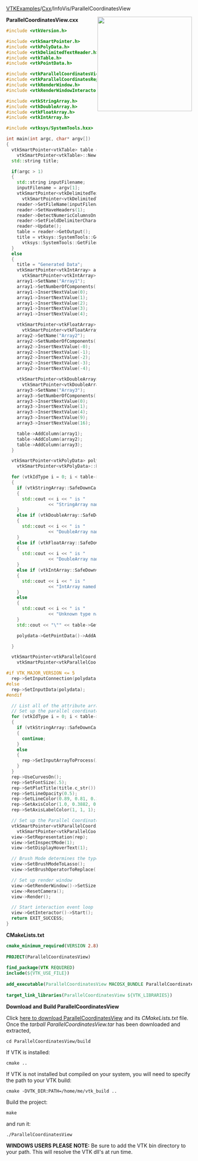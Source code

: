 [VTKExamples](/home/)/[Cxx](/Cxx)/InfoVis/ParallelCoordinatesView

<img align="right" src="https://github.com/lorensen/VTKExamples/blob/gh-pages/Testing/Baseline/InfoVis/TestParallelCoordinatesView.png?raw=true" width="256" />

**ParallelCoordinatesView.cxx**
```c++
#include <vtkVersion.h>

#include <vtkSmartPointer.h>
#include <vtkPolyData.h>
#include <vtkDelimitedTextReader.h>
#include <vtkTable.h>
#include <vtkPointData.h>

#include <vtkParallelCoordinatesView.h>
#include <vtkParallelCoordinatesRepresentation.h>
#include <vtkRenderWindow.h>
#include <vtkRenderWindowInteractor.h>

#include <vtkStringArray.h>
#include <vtkDoubleArray.h>
#include <vtkFloatArray.h>
#include <vtkIntArray.h>

#include <vtksys/SystemTools.hxx>

int main(int argc, char* argv[])
{
  vtkSmartPointer<vtkTable> table =
    vtkSmartPointer<vtkTable>::New();
  std::string title;

  if(argc > 1)
  {
    std::string inputFilename;
    inputFilename = argv[1];
    vtkSmartPointer<vtkDelimitedTextReader> reader =
      vtkSmartPointer<vtkDelimitedTextReader>::New();
    reader->SetFileName(inputFilename.c_str());
    reader->SetHaveHeaders(1);
    reader->DetectNumericColumnsOn();
    reader->SetFieldDelimiterCharacters(",");
    reader->Update();
    table = reader->GetOutput();
    title = vtksys::SystemTools::GetFilenameWithoutExtension(
      vtksys::SystemTools::GetFilenameName(inputFilename));
  }
  else
  {
    title = "Generated Data";
    vtkSmartPointer<vtkIntArray> array1 =
      vtkSmartPointer<vtkIntArray>::New();
    array1->SetName("Array1");
    array1->SetNumberOfComponents(1);
    array1->InsertNextValue(0);
    array1->InsertNextValue(1);
    array1->InsertNextValue(2);
    array1->InsertNextValue(3);
    array1->InsertNextValue(4);

    vtkSmartPointer<vtkFloatArray> array2 =
      vtkSmartPointer<vtkFloatArray>::New();
    array2->SetName("Array2");
    array2->SetNumberOfComponents(1);
    array2->InsertNextValue(-0);
    array2->InsertNextValue(-1);
    array2->InsertNextValue(-2);
    array2->InsertNextValue(-3);
    array2->InsertNextValue(-4);

    vtkSmartPointer<vtkDoubleArray> array3 =
      vtkSmartPointer<vtkDoubleArray>::New();
    array3->SetName("Array3");
    array3->SetNumberOfComponents(1);
    array3->InsertNextValue(0);
    array3->InsertNextValue(1);
    array3->InsertNextValue(4);
    array3->InsertNextValue(9);
    array3->InsertNextValue(16);

    table->AddColumn(array1);
    table->AddColumn(array2);
    table->AddColumn(array3);
  }

  vtkSmartPointer<vtkPolyData> polydata =
    vtkSmartPointer<vtkPolyData>::New();

  for (vtkIdType i = 0; i < table->GetNumberOfColumns(); ++i)
  {
    if (vtkStringArray::SafeDownCast(table->GetColumn(i)))
    {
      std::cout << i << " is "
                << "StringArray named ";
    }
    else if (vtkDoubleArray::SafeDownCast(table->GetColumn(i)))
    {
      std::cout << i << " is "
                << "DoubleArray named ";
    }
    else if (vtkFloatArray::SafeDownCast(table->GetColumn(i)))
    {
      std::cout << i << " is "
                << "DoubleArray named ";
    }
    else if (vtkIntArray::SafeDownCast(table->GetColumn(i)))
    {
      std::cout << i << " is "
                << "IntArray named ";
    }
    else
    {
      std::cout << i << " is "
                << "Unknown type named ";
    }
    std::cout << "\"" << table->GetColumn(i)->GetName() << "\"" << std::endl;

    polydata->GetPointData()->AddArray(table->GetColumn(i));

  }

  vtkSmartPointer<vtkParallelCoordinatesRepresentation> rep =
    vtkSmartPointer<vtkParallelCoordinatesRepresentation>::New();

#if VTK_MAJOR_VERSION <= 5
  rep->SetInputConnection(polydata->GetProducerPort());
#else
  rep->SetInputData(polydata);
#endif

  // List all of the attribute arrays you want plotted in parallel coordinates
  // Set up the parallel coordinates Representation to be used in the View
  for (vtkIdType i = 0; i < table->GetNumberOfColumns(); ++i)
  {
    if (vtkStringArray::SafeDownCast(table->GetColumn(i)))
    {
      continue;
    }
    else
    {
      rep->SetInputArrayToProcess(i, 0, 0, 0, table->GetColumn(i)->GetName());
    }
  }
  rep->UseCurvesOn();
  rep->SetFontSize(.5);
  rep->SetPlotTitle(title.c_str());
  rep->SetLineOpacity(0.5);
  rep->SetLineColor(0.89, 0.81, 0.3);
  rep->SetAxisColor(1.0, 0.3882, 0.2784);
  rep->SetAxisLabelColor(1, 1, 1);

  // Set up the Parallel Coordinates View and hook in the Representation
  vtkSmartPointer<vtkParallelCoordinatesView> view =
    vtkSmartPointer<vtkParallelCoordinatesView>::New();
  view->SetRepresentation(rep);
  view->SetInspectMode(1);
  view->SetDisplayHoverText(1);

  // Brush Mode determines the type of interaction you perform to select data
  view->SetBrushModeToLasso();
  view->SetBrushOperatorToReplace();

  // Set up render window
  view->GetRenderWindow()->SetSize(600,300);
  view->ResetCamera();
  view->Render();

  // Start interaction event loop
  view->GetInteractor()->Start();
  return EXIT_SUCCESS;
}
```
**CMakeLists.txt**
```cmake
cmake_minimum_required(VERSION 2.8)
 
PROJECT(ParallelCoordinatesView)
 
find_package(VTK REQUIRED)
include(${VTK_USE_FILE})
 
add_executable(ParallelCoordinatesView MACOSX_BUNDLE ParallelCoordinatesView.cxx)
 
target_link_libraries(ParallelCoordinatesView ${VTK_LIBRARIES})
```

**Download and Build ParallelCoordinatesView**

Click [here to download ParallelCoordinatesView](https://github.com/lorensen/VTKWikiExamplesTarballs/raw/master/ParallelCoordinatesView.tar) and its *CMakeLists.txt* file.
Once the *tarball ParallelCoordinatesView.tar* has been downloaded and extracted,
```
cd ParallelCoordinatesView/build 
```
If VTK is installed:
```
cmake ..
```
If VTK is not installed but compiled on your system, you will need to specify the path to your VTK build:
```
cmake -DVTK_DIR:PATH=/home/me/vtk_build ..
```
Build the project:
```
make
```
and run it:
```
./ParallelCoordinatesView
```
**WINDOWS USERS PLEASE NOTE:** Be sure to add the VTK bin directory to your path. This will resolve the VTK dll's at run time.

